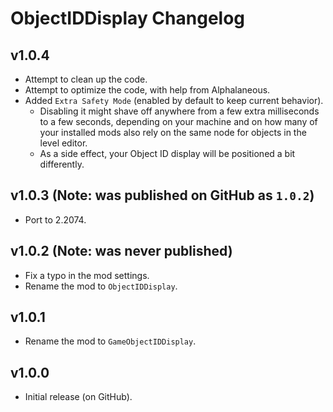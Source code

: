 # ObjectIDDisplay Changelog
## v1.0.4
- Attempt to clean up the code.
- Attempt to optimize the code, with help from Alphalaneous.
- Added `Extra Safety Mode` (enabled by default to keep current behavior).
  - Disabling it might shave off anywhere from a few extra milliseconds to a few seconds, depending on your machine and on how many of your installed mods also rely on the same node for objects in the level editor.
  - As a side effect, your Object ID display will be positioned a bit differently.
## v1.0.3 (Note: was published on GitHub as `1.0.2`)
- Port to 2.2074.
## v1.0.2 (Note: was never published)
- Fix a typo in the mod settings.
- Rename the mod to `ObjectIDDisplay`.
## v1.0.1
- Rename the mod to `GameObjectIDDisplay`.
## v1.0.0
- Initial release (on GitHub).